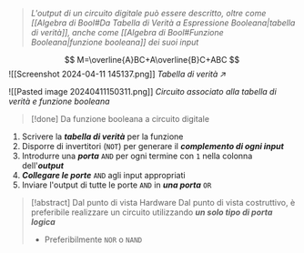 >*L'output di un circuito digitale può essere descritto, oltre come [[Algebra di Bool#Da Tabella di Verità a Espressione Booleana|tabella di verità]], anche come [[Algebra di Bool#Funzione Booleana|funzione booleana]] dei suoi input*

$$
M=\overline{A}BC+A\overline{B}C+ABC
$$
![[Screenshot 2024-04-11 145137.png]]
*Tabella di verità $\nearrow$*

![[Pasted image 20240411150311.png]]
*Circuito associato alla tabella di verità e funzione booleana*

>[!done] Da funzione booleana a circuito digitale

1. Scrivere la ***tabella di verità*** per la funzione
2. Disporre di invertitori (`NOT`) per generare il ***complemento di ogni input***
3. Introdurre una ***porta*** `AND` per ogni termine con `1` nella colonna dell'***output***
4. ***Collegare le porte*** `AND` agli input appropriati
5. Inviare l'output di tutte le porte `AND` in ***una porta*** `OR`

>[!abstract] Dal punto di vista Hardware
>Dal punto di vista costruttivo, è preferibile realizzare un circuito utilizzando ***un solo tipo di porta logica***
>- Preferibilmente `NOR` o `NAND`

